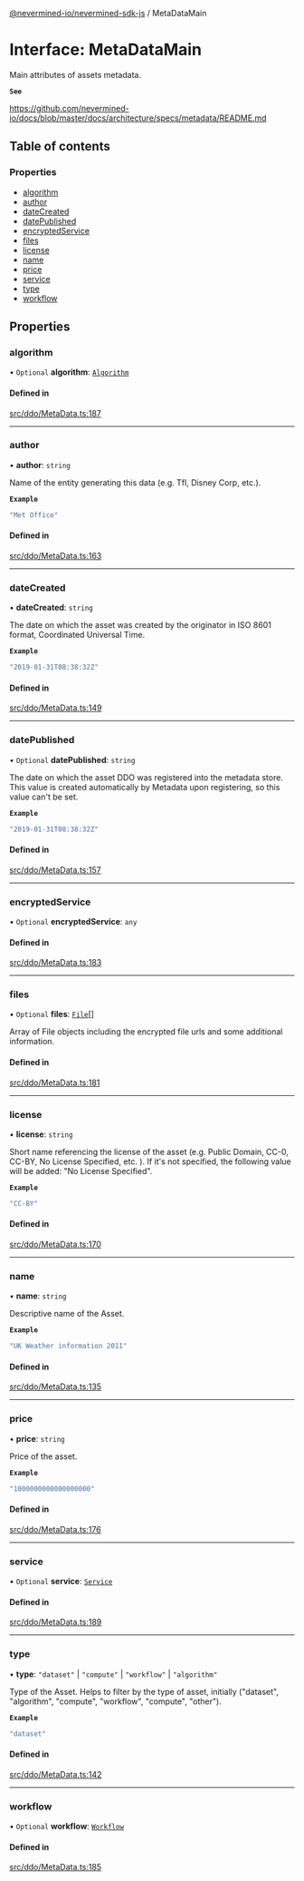 [@nevermined-io/nevermined-sdk-js](../code-reference.md) / MetaDataMain

# Interface: MetaDataMain

Main attributes of assets metadata.

**`See`**

https://github.com/nevermined-io/docs/blob/master/docs/architecture/specs/metadata/README.md

## Table of contents

### Properties

- [algorithm](MetaDataMain.md#algorithm)
- [author](MetaDataMain.md#author)
- [dateCreated](MetaDataMain.md#datecreated)
- [datePublished](MetaDataMain.md#datepublished)
- [encryptedService](MetaDataMain.md#encryptedservice)
- [files](MetaDataMain.md#files)
- [license](MetaDataMain.md#license)
- [name](MetaDataMain.md#name)
- [price](MetaDataMain.md#price)
- [service](MetaDataMain.md#service)
- [type](MetaDataMain.md#type)
- [workflow](MetaDataMain.md#workflow)

## Properties

### algorithm

• `Optional` **algorithm**: [`Algorithm`](Algorithm.md)

#### Defined in

[src/ddo/MetaData.ts:187](https://github.com/nevermined-io/sdk-js/blob/416920b/src/ddo/MetaData.ts#L187)

___

### author

• **author**: `string`

Name of the entity generating this data (e.g. Tfl, Disney Corp, etc.).

**`Example`**

```ts
"Met Office"
```

#### Defined in

[src/ddo/MetaData.ts:163](https://github.com/nevermined-io/sdk-js/blob/416920b/src/ddo/MetaData.ts#L163)

___

### dateCreated

• **dateCreated**: `string`

The date on which the asset was created by the originator in
ISO 8601 format, Coordinated Universal Time.

**`Example`**

```ts
"2019-01-31T08:38:32Z"
```

#### Defined in

[src/ddo/MetaData.ts:149](https://github.com/nevermined-io/sdk-js/blob/416920b/src/ddo/MetaData.ts#L149)

___

### datePublished

• `Optional` **datePublished**: `string`

The date on which the asset DDO was registered into the metadata store.
This value is created automatically by Metadata upon registering,
so this value can't be set.

**`Example`**

```ts
"2019-01-31T08:38:32Z"
```

#### Defined in

[src/ddo/MetaData.ts:157](https://github.com/nevermined-io/sdk-js/blob/416920b/src/ddo/MetaData.ts#L157)

___

### encryptedService

• `Optional` **encryptedService**: `any`

#### Defined in

[src/ddo/MetaData.ts:183](https://github.com/nevermined-io/sdk-js/blob/416920b/src/ddo/MetaData.ts#L183)

___

### files

• `Optional` **files**: [`File`](File.md)[]

Array of File objects including the encrypted file urls and some additional information.

#### Defined in

[src/ddo/MetaData.ts:181](https://github.com/nevermined-io/sdk-js/blob/416920b/src/ddo/MetaData.ts#L181)

___

### license

• **license**: `string`

Short name referencing the license of the asset (e.g. Public Domain, CC-0, CC-BY, No License Specified, etc. ).
If it's not specified, the following value will be added: "No License Specified".

**`Example`**

```ts
"CC-BY"
```

#### Defined in

[src/ddo/MetaData.ts:170](https://github.com/nevermined-io/sdk-js/blob/416920b/src/ddo/MetaData.ts#L170)

___

### name

• **name**: `string`

Descriptive name of the Asset.

**`Example`**

```ts
"UK Weather information 2011"
```

#### Defined in

[src/ddo/MetaData.ts:135](https://github.com/nevermined-io/sdk-js/blob/416920b/src/ddo/MetaData.ts#L135)

___

### price

• **price**: `string`

Price of the asset.

**`Example`**

```ts
"1000000000000000000"
```

#### Defined in

[src/ddo/MetaData.ts:176](https://github.com/nevermined-io/sdk-js/blob/416920b/src/ddo/MetaData.ts#L176)

___

### service

• `Optional` **service**: [`Service`](Service.md)

#### Defined in

[src/ddo/MetaData.ts:189](https://github.com/nevermined-io/sdk-js/blob/416920b/src/ddo/MetaData.ts#L189)

___

### type

• **type**: ``"dataset"`` \| ``"compute"`` \| ``"workflow"`` \| ``"algorithm"``

Type of the Asset. Helps to filter by the type of asset,
initially ("dataset", "algorithm", "compute", "workflow", "compute", "other").

**`Example`**

```ts
"dataset"
```

#### Defined in

[src/ddo/MetaData.ts:142](https://github.com/nevermined-io/sdk-js/blob/416920b/src/ddo/MetaData.ts#L142)

___

### workflow

• `Optional` **workflow**: [`Workflow`](Workflow.md)

#### Defined in

[src/ddo/MetaData.ts:185](https://github.com/nevermined-io/sdk-js/blob/416920b/src/ddo/MetaData.ts#L185)
